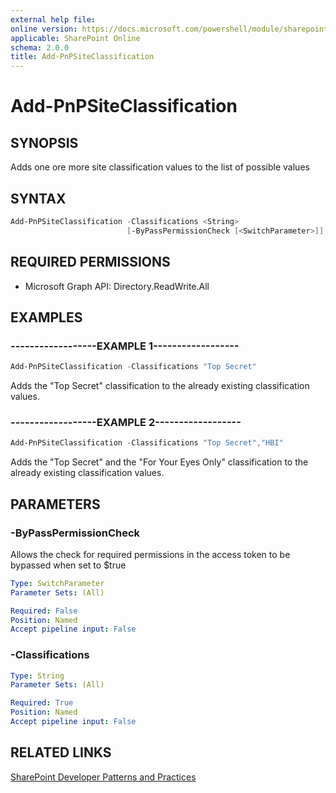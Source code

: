 ```yaml
---
external help file:
online version: https://docs.microsoft.com/powershell/module/sharepoint-pnp/add-pnpsiteclassification
applicable: SharePoint Online
schema: 2.0.0
title: Add-PnPSiteClassification
---
```


# Add-PnPSiteClassification

## SYNOPSIS
Adds one ore more site classification values to the list of possible values

## SYNTAX 

```powershell
Add-PnPSiteClassification -Classifications <String>
                          [-ByPassPermissionCheck [<SwitchParameter>]]
```

## REQUIRED PERMISSIONS

  * Microsoft Graph API: Directory.ReadWrite.All

## EXAMPLES

### ------------------EXAMPLE 1------------------
```powershell
Add-PnPSiteClassification -Classifications "Top Secret"
```

Adds the "Top Secret" classification to the already existing classification values.

### ------------------EXAMPLE 2------------------
```powershell
Add-PnPSiteClassification -Classifications "Top Secret","HBI"
```

Adds the "Top Secret" and the "For Your Eyes Only" classification to the already existing classification values.

## PARAMETERS

### -ByPassPermissionCheck
Allows the check for required permissions in the access token to be bypassed when set to $true

```yaml
Type: SwitchParameter
Parameter Sets: (All)

Required: False
Position: Named
Accept pipeline input: False
```

### -Classifications


```yaml
Type: String
Parameter Sets: (All)

Required: True
Position: Named
Accept pipeline input: False
```

## RELATED LINKS

[SharePoint Developer Patterns and Practices](https://aka.ms/sppnp)